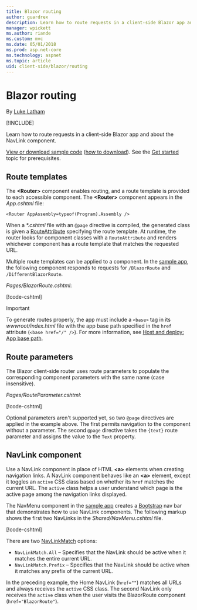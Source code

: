 ```yaml
---
title: Blazor routing
author: guardrex
description: Learn how to route requests in a client-side Blazor app and about the NavLink component.
manager: wpickett
ms.author: riande
ms.custom: mvc
ms.date: 05/01/2018
ms.prod: asp.net-core
ms.technology: aspnet
ms.topic: article
uid: client-side/blazor/routing
---
```

# Blazor routing

By [Luke Latham](https://github.com/guardrex)

[!INCLUDE[](~/includes/blazor-preview-notice.md)]

Learn how to route requests in a client-side Blazor app and about the NavLink component.

[View or download sample code](https://github.com/aspnet/Blazor.Docs/tree/master/docs/common/samples/) ([how to download](xref:client-side/blazor/index#view-and-download-samples)). See the [Get started](xref:client-side/blazor/get-started) topic for prerequisites.

## Route templates

The **&lt;Router&gt;** component enables routing, and a route template is provided to each accessible component. The **&lt;Router&gt;** component appears in the *App.cshtml* file:

```cshtml
<Router AppAssembly=typeof(Program).Assembly />
```

When a *\*.cshtml* file with an `@page` directive is compiled, the generated class is given a [RouteAttribute](https://docs.microsoft.com/dotnet/api/microsoft.aspnetcore.mvc.routeattribute) specifying the route template. At runtime, the router looks for component classes with a `RouteAttribute` and renders whichever component has a route template that matches the requested URL.

Multiple route templates can be applied to a component. In the [sample app](https://github.com/aspnet/Blazor.Docs/tree/master/docs/common/samples/), the following component responds to requests for `/BlazorRoute` and `/DifferentBlazorRoute`.

*Pages/BlazorRoute.cshtml*:

[!code-cshtml[](common/samples/2.x/BlazorSample/Pages/BlazorRoute.cshtml?start=1&end=4)]

> [!IMPORTANT]
> To generate routes properly, the app must include a `<base>` tag in its *wwwroot/index.html* file with the app base path specified in the `href` attribute (`<base href="/" />`). For more information, see [Host and deploy: App base path](xref:client-side/blazor/routing#app-base-path).

## Route parameters

The Blazor client-side router uses route parameters to populate the corresponding component parameters with the same name (case insensitive).

*Pages/RouteParameter.cshtml*:

[!code-cshtml[](common/samples/2.x/BlazorSample/Pages/RouteParameter.cshtml?start=1&end=8)]

Optional parameters aren't supported yet, so two `@page` directives are applied in the example above. The first permits navigation to the component without a parameter. The second `@page` directive takes the `{text}` route parameter and assigns the value to the `Text` property.

## NavLink component

Use a NavLink component in place of HTML **\<a>** elements when creating navigation links. A NavLink component behaves like an **\<a>** element, except it toggles an `active` CSS class based on whether its `href` matches the current URL. The `active` class helps a user understand which page is the active page among the navigation links displayed.

The NavMenu component in the [sample app](https://github.com/aspnet/Blazor.Docs/tree/master/docs/common/samples/) creates a [Bootstrap](https://getbootstrap.com/docs/) nav bar that demonstrates how to use NavLink components. The following markup shows the first two NavLinks in the *Shared/NavMenu.cshtml* file.

[!code-cshtml[](common/samples/2.x/BlazorSample/Shared/NavMenu.cshtml?start=13&end=24&highlight=4-6,9-11)]

There are two [NavLinkMatch](/api/Microsoft.AspNetCore.Blazor.Routing.NavLinkMatch.html) options:

* `NavLinkMatch.All` &ndash; Specifies that the NavLink should be active when it matches the entire current URL.
* `NavLinkMatch.Prefix` &ndash; Specifies that the NavLink should be active when it matches any prefix of the current URL.

In the preceding example, the Home NavLink (`href=""`) matches all URLs and always receives the `active` CSS class. The second NavLink only receives the `active` class when the user visits the BlazorRoute component (`href="BlazorRoute"`).
